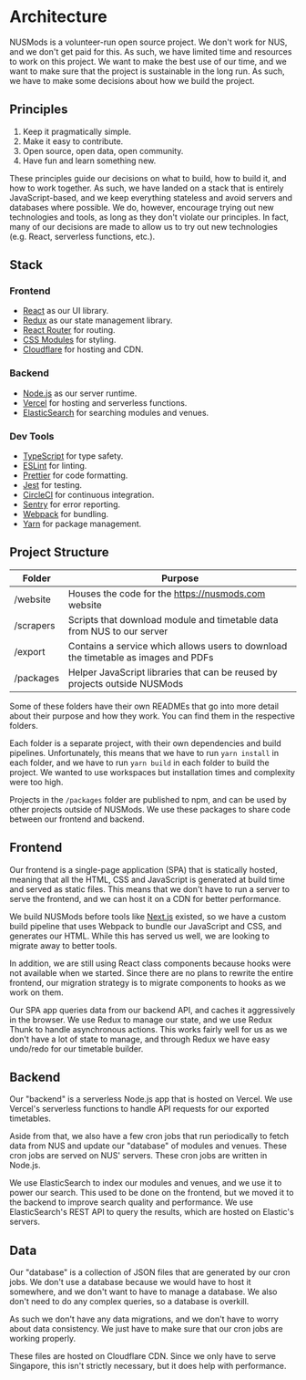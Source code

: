 # Architecture

NUSMods is a volunteer-run open source project. We don't work for NUS, and we don't get paid for this. As such, we have limited time and resources to work on this project. We want to make the best use of our time, and we want to make sure that the project is sustainable in the long run. As such, we have to make some decisions about how we build the project.

## Principles

1. Keep it pragmatically simple.
3. Make it easy to contribute.
2. Open source, open data, open community.
4. Have fun and learn something new.

These principles guide our decisions on what to build, how to build it, and how to work together. As such, we have landed on a stack that is entirely JavaScript-based, and we keep everything stateless and avoid servers and databases where possible. We do, however, encourage trying out new technologies and tools, as long as they don't violate our principles. In fact, many of our decisions are made to allow us to try out new technologies (e.g. React, serverless functions, etc.).

## Stack

### Frontend

- [React](https://facebook.github.io/react/) as our UI library.
- [Redux](http://redux.js.org/) as our state management library.
- [React Router](https://reactrouter.com/) for routing.
- [CSS Modules](https://github.com/css-modules/css-modules) for styling.
- [Cloudflare](https://www.cloudflare.com/) for hosting and CDN.

### Backend

- [Node.js](https://nodejs.org/en/) as our server runtime.
- [Vercel](https://vercel.com/) for hosting and serverless functions.
- [ElasticSearch](https://www.elastic.co/) for searching modules and venues.

### Dev Tools

- [TypeScript](https://www.typescriptlang.org/) for type safety.
- [ESLint](https://eslint.org/) for linting.
- [Prettier](https://prettier.io/) for code formatting.
- [Jest](https://jestjs.io/) for testing.
- [CircleCI](https://circleci.com/) for continuous integration.
- [Sentry](https://sentry.io/) for error reporting.
- [Webpack](https://webpack.js.org/) for bundling.
- [Yarn](https://yarnpkg.com/) for package management.

## Project Structure

| Folder    | Purpose                                                                            |
| --------- | ---------------------------------------------------------------------------------- |
| /website  | Houses the code for the https://nusmods.com website                                |
| /scrapers | Scripts that download module and timetable data from NUS to our server             |
| /export   | Contains a service which allows users to download the timetable as images and PDFs |
| /packages | Helper JavaScript libraries that can be reused by projects outside NUSMods         |

Some of these folders have their own READMEs that go into more detail about their purpose and how they work. You can find them in the respective folders.

Each folder is a separate project, with their own dependencies and build pipelines. Unfortunately, this means that we have to run `yarn install` in each folder, and we have to run `yarn build` in each folder to build the project. We wanted to use workspaces but installation times and complexity were too high.

Projects in the `/packages` folder are published to npm, and can be used by other projects outside of NUSMods. We use these packages to share code between our frontend and backend.

## Frontend

Our frontend is a single-page application (SPA) that is statically hosted, meaning that all the HTML, CSS and JavaScript is generated at build time and served as static files. This means that we don't have to run a server to serve the frontend, and we can host it on a CDN for better performance.

We build NUSMods before tools like [Next.js](https://nextjs.org/) existed, so we have a custom build pipeline that uses Webpack to bundle our JavaScript and CSS, and generates our HTML. While this has served us well, we are looking to migrate away to better tools.

In addition, we are still using React class components because hooks were not available when we started. Since there are no plans to rewrite the entire frontend, our migration strategy is to migrate components to hooks as we work on them.

Our SPA app queries data from our backend API, and caches it aggressively in the browser. We use Redux to manage our state, and we use Redux Thunk to handle asynchronous actions. This works fairly well for us as we don't have a lot of state to manage, and through Redux we have easy undo/redo for our timetable builder.

## Backend

Our "backend" is a serverless Node.js app that is hosted on Vercel. We use Vercel's serverless functions to handle API requests for our exported timetables.

Aside from that, we also have a few cron jobs that run periodically to fetch data from NUS and update our "database" of modules and venues. These cron jobs are served on NUS' servers. These cron jobs are written in Node.js.

We use ElasticSearch to index our modules and venues, and we use it to power our search. This used to be done on the frontend, but we moved it to the backend to improve search quality and performance. We use ElasticSearch's REST API to query the results, which are hosted on Elastic's servers.

## Data

Our "database" is a collection of JSON files that are generated by our cron jobs. We don't use a database because we would have to host it somewhere, and we don't want to have to manage a database. We also don't need to do any complex queries, so a database is overkill.

As such we don't have any data migrations, and we don't have to worry about data consistency. We just have to make sure that our cron jobs are working properly.

These files are hosted on Cloudflare CDN. Since we only have to serve Singapore, this isn't strictly necessary, but it does help with performance.
